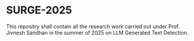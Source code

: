 # SURGE-2025

This repositry shall contain all the research work carried out under Prof. Jivnesh Sandhan in the summer of 2025 on LLM Generated Text Detection.